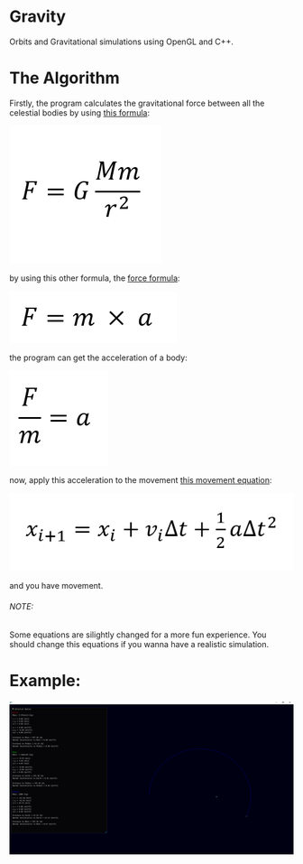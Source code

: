 # Gravity
Orbits and Gravitational simulations using OpenGL and C++.

# The Algorithm
Firstly, the program calculates the gravitational force between all the celestial bodies by using [this formula](https://en.wikipedia.org/wiki/Newton's_law_of_universal_gravitation):

<img src="https://raw.githubusercontent.com/TheMisterOdd/Gravity/main/images/GravitationalForce.png" alt="GravitationalForce"/>

by using this other formula, the [force formula](https://en.wikipedia.org/wiki/Force):

<img src="https://raw.githubusercontent.com/TheMisterOdd/Gravity/main/images/Force.png" alt="GravitationalForce"/>

the program can get the acceleration of a body:

<img src="https://raw.githubusercontent.com/TheMisterOdd/Gravity/main/images/Acceleration.png" alt="Acceleration"/>

now, apply this acceleration to the movement [this movement equation](https://en.wikipedia.org/wiki/Leapfrog_integration):

<img src="https://raw.githubusercontent.com/TheMisterOdd/Gravity/main/images/LeapfrogIntegration.png" alt="Acceleration"/>

and you have movement.

###### NOTE: 
Some equations are silightly changed for a more fun experience. You should change this equations if you wanna have a realistic simulation.


# Example:

<img src="https://raw.githubusercontent.com/TheMisterOdd/Gravity/main/images/example.png" alt="window output"/>
